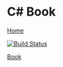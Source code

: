 # C# Book

[Home](../readme.md)

[![Build Status](https://dev.azure.com/heathen1878/MSDN/_apis/build/status/C%23%20Console%20App?branchName=main)](https://dev.azure.com/heathen1878/MSDN/_build/latest?definitionId=4&branchName=main)

[Book](https://www.amazon.co.uk/Beginners-Hands-Project-Coding-Project-ebook/dp/B016Z18MLG/ref=sr_1_3?dchild=1&keywords=learn+c%23&qid=1629139116&sr=8-3)

